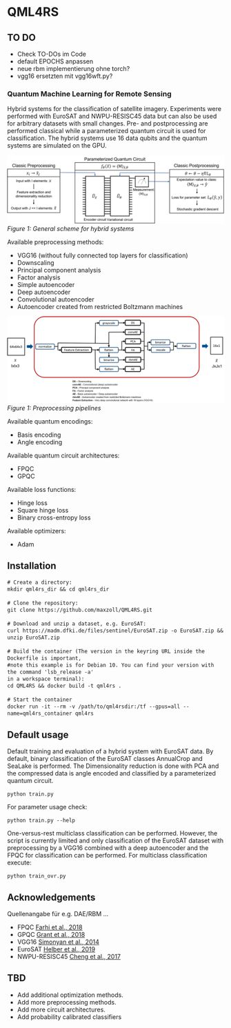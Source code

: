 # QML4RS

## TO DO
* Check TO-DOs im Code
* default EPOCHS anpassen
* neue rbm implementierung ohne torch?
* vgg16 ersetzten mit vgg16wft.py?

### Quantum Machine Learning for Remote Sensing
Hybrid systems for the classification of satellite imagery. Experiments were performed with EuroSAT and NWPU-RESISC45 data but can also be used for arbitrary datasets with small changes. Pre- and postprocessing are performed classical while a parameterized quantum circuit is used for classification. The hybrid systems use 16 data qubits and the quantum systems are simulated on the GPU.

![General scheme for hybrid systems](Images/systemscheme.PNG)
*Figure 1: General scheme for hybrid systems*

Available preprocessing methods:
* VGG16 (without fully connected top layers for classification)
* Downscaling
* Principal component analysis
* Factor analysis
* Simple autoencoder
* Deep autoencoder
* Convolutional autoencoder
* Autoencoder created from restricted Boltzmann machines

![Preprocessing pipelines](Images/preprocessingpipeline.png)
*Figure 1: Preprocessing pipelines*

Available quantum encodings:
* Basis encoding
* Angle encoding

Available quantum circuit architectures:
* FPQC
* GPQC

Available loss functions:
* Hinge loss
* Square hinge loss
* Binary cross-entropy loss

Available optimizers:
* Adam

## Installation
```
# Create a directory:
mkdir qml4rs_dir && cd qml4rs_dir

# Clone the repository:
git clone https://github.com/maxzoll/QML4RS.git

# Download and unzip a dataset, e.g. EuroSAT:
curl https://madm.dfki.de/files/sentinel/EuroSAT.zip -o EuroSAT.zip && unzip EuroSAT.zip

# Build the container (The version in the keyring URL inside the Dockerfile is important, 
#note this example is for Debian 10. You can find your version with the command 'lsb_release -a' 
in a workspace terminal):
cd QML4RS && docker build -t qml4rs .

# Start the container
docker run -it --rm -v /path/to/qml4rsdir:/tf --gpus=all --name=qml4rs_container qml4rs
```

## Default usage
Default training and evaluation of a hybrid system with EuroSAT data. By default, binary classification of the EuroSAT classes AnnualCrop and SeaLake is performed. The Dimensionality reduction is done with PCA and the compressed data is angle encoded and classified by a parameterized quantum circuit. 
```
python train.py
```

For parameter usage check:
```
python train.py --help
```

One-versus-rest multiclass classification can be performed. However, the script is currently limited and only classification of the EuroSAT dataset with preprocessing by a VGG16 combined with a deep autoencoder and the FPQC for classification can be performed. 
For multiclass classification execute:
```
python train_ovr.py
```

## Acknowledgements
Quellenangabe für e.g. DAE/RBM
...
* FPQC [Farhi et al., 2018](https://arxiv.org/abs/1802.06002)
* GPQC [Grant et al., 2018](https://arxiv.org/abs/1804.03680)
* VGG16 [Simonyan et al., 2014](https://arxiv.org/abs/1409.1556v5)
* EuroSAT [Helber et al., 2019](https://arxiv.org/abs/1709.00029)
* NWPU-RESISC45 [Cheng et al., 2017](https://arxiv.org/abs/1703.00121)

## TBD
* Add additional optimization methods.
* Add more preprocessing methods.
* Add more circuit architectures.
* Add probability calibrated classifiers
